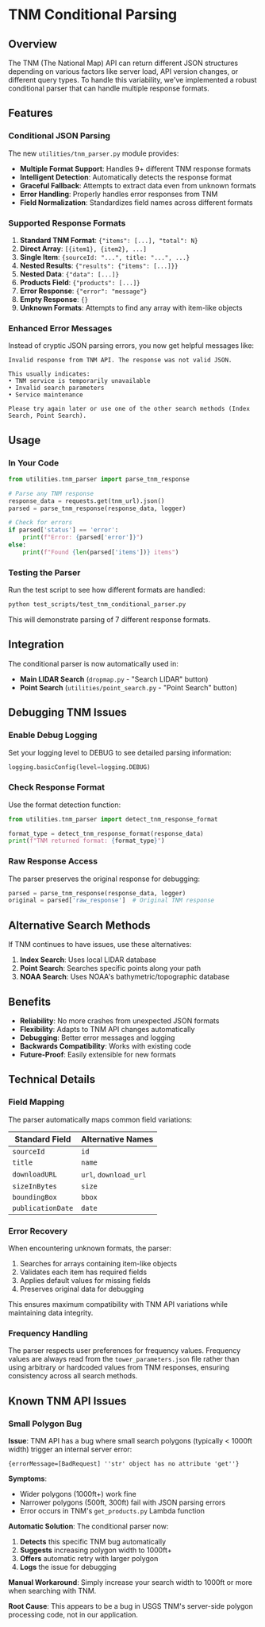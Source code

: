 # TNM Conditional Parsing

## Overview

The TNM (The National Map) API can return different JSON structures depending on various factors like server load, API version changes, or different query types. To handle this variability, we've implemented a robust conditional parser that can handle multiple response formats.

## Features

### Conditional JSON Parsing
The new `utilities/tnm_parser.py` module provides:

- **Multiple Format Support**: Handles 9+ different TNM response formats
- **Intelligent Detection**: Automatically detects the response format  
- **Graceful Fallback**: Attempts to extract data even from unknown formats
- **Error Handling**: Properly handles error responses from TNM
- **Field Normalization**: Standardizes field names across different formats

### Supported Response Formats

1. **Standard TNM Format**: `{"items": [...], "total": N}`
2. **Direct Array**: `[{item1}, {item2}, ...]`
3. **Single Item**: `{sourceId: "...", title: "...", ...}`
4. **Nested Results**: `{"results": {"items": [...]}}`
5. **Nested Data**: `{"data": [...]}`
6. **Products Field**: `{"products": [...]}`
7. **Error Response**: `{"error": "message"}`
8. **Empty Response**: `{}`
9. **Unknown Formats**: Attempts to find any array with item-like objects

### Enhanced Error Messages

Instead of cryptic JSON parsing errors, you now get helpful messages like:

```
Invalid response from TNM API. The response was not valid JSON.

This usually indicates:
• TNM service is temporarily unavailable
• Invalid search parameters  
• Service maintenance

Please try again later or use one of the other search methods (Index Search, Point Search).
```

## Usage

### In Your Code

```python
from utilities.tnm_parser import parse_tnm_response

# Parse any TNM response
response_data = requests.get(tnm_url).json()
parsed = parse_tnm_response(response_data, logger)

# Check for errors
if parsed['status'] == 'error':
    print(f"Error: {parsed['error']}")
else:
    print(f"Found {len(parsed['items'])} items")
```

### Testing the Parser

Run the test script to see how different formats are handled:

```bash
python test_scripts/test_tnm_conditional_parser.py
```

This will demonstrate parsing of 7 different response formats.

## Integration

The conditional parser is now automatically used in:

- **Main LIDAR Search** (`dropmap.py` - "Search LIDAR" button)
- **Point Search** (`utilities/point_search.py` - "Point Search" button)

## Debugging TNM Issues

### Enable Debug Logging

Set your logging level to DEBUG to see detailed parsing information:

```python
logging.basicConfig(level=logging.DEBUG)
```

### Check Response Format

Use the format detection function:

```python
from utilities.tnm_parser import detect_tnm_response_format

format_type = detect_tnm_response_format(response_data)
print(f"TNM returned format: {format_type}")
```

### Raw Response Access

The parser preserves the original response for debugging:

```python
parsed = parse_tnm_response(response_data, logger)
original = parsed['raw_response']  # Original TNM response
```

## Alternative Search Methods

If TNM continues to have issues, use these alternatives:

1. **Index Search**: Uses local LIDAR database
2. **Point Search**: Searches specific points along your path
3. **NOAA Search**: Uses NOAA's bathymetric/topographic database

## Benefits

- **Reliability**: No more crashes from unexpected JSON formats
- **Flexibility**: Adapts to TNM API changes automatically  
- **Debugging**: Better error messages and logging
- **Backwards Compatibility**: Works with existing code
- **Future-Proof**: Easily extensible for new formats

## Technical Details

### Field Mapping

The parser automatically maps common field variations:

| Standard Field | Alternative Names |
|----------------|-------------------|
| `sourceId` | `id` |
| `title` | `name` |
| `downloadURL` | `url`, `download_url` |
| `sizeInBytes` | `size` |
| `boundingBox` | `bbox` |
| `publicationDate` | `date` |

### Error Recovery

When encountering unknown formats, the parser:

1. Searches for arrays containing item-like objects
2. Validates each item has required fields
3. Applies default values for missing fields  
4. Preserves original data for debugging

This ensures maximum compatibility with TNM API variations while maintaining data integrity.

### Frequency Handling

The parser respects user preferences for frequency values. Frequency values are always read from the `tower_parameters.json` file rather than using arbitrary or hardcoded values from TNM responses, ensuring consistency across all search methods.

## Known TNM API Issues

### Small Polygon Bug

**Issue**: TNM API has a bug where small search polygons (typically < 1000ft width) trigger an internal server error:
```
{errorMessage=[BadRequest] ''str' object has no attribute 'get''}
```

**Symptoms**: 
- Wider polygons (1000ft+) work fine
- Narrower polygons (500ft, 300ft) fail with JSON parsing errors
- Error occurs in TNM's `get_products.py` Lambda function

**Automatic Solution**: 
The conditional parser now:
1. **Detects** this specific TNM bug automatically
2. **Suggests** increasing polygon width to 1000ft+
3. **Offers** automatic retry with larger polygon
4. **Logs** the issue for debugging

**Manual Workaround**:
Simply increase your search width to 1000ft or more when searching with TNM.

**Root Cause**: 
This appears to be a bug in USGS TNM's server-side polygon processing code, not in our application. 